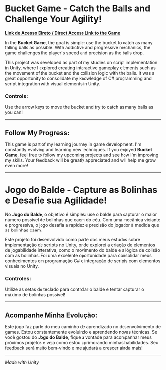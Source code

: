 # Bucket Game - Catch the Balls and Challenge Your Agility!

[**Link de Acesso Direto / Direct Access Link to the Game**](https://play.unity.com/en/games/9ef99364-431b-45e0-a350-ce036a2afb84/bucket-game-catch-the-balls-and-challenge-your-agility)

In the **Bucket Game**, the goal is simple: use the bucket to catch as many falling balls as possible. With addictive and progressive mechanics, the game challenges the player's speed and precision as the balls drop.

This project was developed as part of my studies on script implementation in Unity, where I explored creating interactive gameplay elements such as the movement of the bucket and the collision logic with the balls. It was a great opportunity to consolidate my knowledge of C# programming and script integration with visual elements in Unity.

### Controls:
Use the arrow keys to move the bucket and try to catch as many balls as you can!

---

## Follow My Progress:

This game is part of my learning journey in game development. I'm constantly evolving and learning new techniques. If you enjoyed **Bucket Game**, feel free to follow my upcoming projects and see how I'm improving my skills. Your feedback will be greatly appreciated and will help me grow even more!

---

# Jogo do Balde - Capture as Bolinhas e Desafie sua Agilidade!

No **Jogo do Balde**, o objetivo é simples: use o balde para capturar o maior número possível de bolinhas que caem do céu. Com uma mecânica viciante e progressiva, o jogo desafia a rapidez e precisão do jogador à medida que as bolinhas caem.

Este projeto foi desenvolvido como parte dos meus estudos sobre implementação de scripts no Unity, onde explorei a criação de elementos de jogabilidade interativa, como o movimento do balde e a lógica de colisão com as bolinhas. Foi uma excelente oportunidade para consolidar meus conhecimentos em programação C# e integração de scripts com elementos visuais no Unity.

### Controles:
Utilize as setas do teclado para controlar o balde e tentar capturar o máximo de bolinhas possível!

---

## Acompanhe Minha Evolução:

Este jogo faz parte do meu caminho de aprendizado no desenvolvimento de games. Estou constantemente evoluindo e aprendendo novas técnicas. Se você gostou do **Jogo do Balde**, fique à vontade para acompanhar meus próximos projetos e veja como estou aprimorando minhas habilidades. Seu feedback será muito bem-vindo e me ajudará a crescer ainda mais!

---

*Made with Unity*
